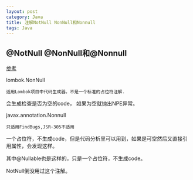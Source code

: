 ```yaml
---
layout: post
category: Java
title: 注解NotNull NonNull和Nonnull
tags: Java
---
```


## @NotNull @NonNull和@Nonnull



[参考](https://github.com/giantray/stackoverflow-java-top-qa/blob/master/contents/which-notnull-java-annotation-should-i-use.md)



lombok.NonNull

```
适用Lombok项目中代码生成器。不是一个标准的占位符注解.
```

会生成检查是否为空的code， 如果为空就抛出NPE异常。



javax.annotation.Nonnull

```
只适用FindBugs,JSR-305不适用
```

一个占位符，不生成code，但是代码分析里可以用到，如果是可空然后又直接引用属性，会发现这样。

其中@Nullable也是这样的，只是一个占位符，不生成code。



NotNull倒没用过这个注解。
